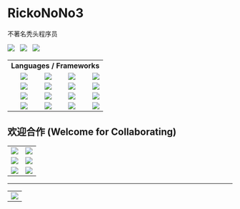 # RickoNoNo3

不著名秃头程序员

<a href="#!"><img src="https://img.shields.io/badge/IDE-IntelliJ%20IDEA-303030?style=flat-square&logo=IntelliJ%20IDEA" /></a>
&nbsp;
<a href="#!"><img src="https://img.shields.io/badge/Editor-VS%20Code-303030?style=flat-square&logo=visualstudiocode" /></a>
&nbsp;
<a href="#!"><img src="https://img.shields.io/badge/Note-Joplin-303030?style=flat-square&logo=Joplin" /></a>

<table>
  <tr>
    <td colspan=4 align=center><b>Languages / Frameworks</b></td>
  <tr>
    <td align=right><a href="#!"><img src="https://img.shields.io/badge/Go-★★★★★-303030?style=flat-square&logo=Go" /></a></td>
    <td align=right><a href="#!"><img src="https://img.shields.io/badge/C|C%2B%2B-★★★★★-303030?style=flat-square&logo=C%2B%2B" /></a></td>
    <td align=right><a href="#!"><img src="https://img.shields.io/badge/JavaScript-★★★★☆-303030?style=flat-square&logo=JavaScript" /></a></td>
    <td align=right><a href="#!"><img src="https://img.shields.io/badge/React|ReactNative-★★★★☆-303030?style=flat-square&logo=React" /></a></td>
  </tr>
  <tr>
    <td align=right><a href="#!"><img src="https://img.shields.io/badge/jQuery-★★★★☆-303030?style=flat-square&logo=jQuery" /></a></td>
    <td align=right><a href="#!"><img src="https://img.shields.io/badge/Java-★★★★☆-303030?style=flat-square&logo=Java" /></a></td>
    <td align=right><a href="#!"><img src="https://img.shields.io/badge/Python-★★★★☆-303030?style=flat-square&logo=Python" /></a></td>
    <td align=right><a href="#!"><img src="https://img.shields.io/badge/PyTorch-★★★☆☆-303030?style=flat-square&logo=PyTorch" /></a></td>
  </tr>
  <tr>
    <td align=right><a href="#!"><img src="https://img.shields.io/badge/Spring-★★★☆☆-303030?style=flat-square&logo=Spring" /></a></td>
    <td align=right><a href="#!"><img src="https://img.shields.io/badge/Kotlin-★★★☆☆-303030?style=flat-square&logo=Kotlin" /></a></td>
    <td align=right><a href="#!"><img src="https://img.shields.io/badge/C%23-★★★☆☆-303030?style=flat-square&logo=CSharp" /></a></td>
    <td align=right><a href="#!"><img src="https://img.shields.io/badge/WPF-★★★☆☆-303030?style=flat-square&logo=Windows" /></a></td>
  </tr>
  <tr>
    <td align=right><a href="#!"><img src="https://img.shields.io/badge/Vue-★★☆☆☆-303030?style=flat-square&logo=Vue.js" /></a></td>
    <td align=right><a href="#!"><img src="https://img.shields.io/badge/PHP-★☆☆☆☆-303030?style=flat-square&logo=PHP" /></a></td>
    <td align=right><a href="#!"><img src="https://img.shields.io/badge/TensorFlow-★☆☆☆☆-303030?style=flat-square&logo=TensorFlow" /></a></td>
    <td align=right><a href="#!"><img src="https://img.shields.io/badge/Dart|Flutter-★☆☆☆☆-303030?style=flat-square&logo=Flutter" /></a></td>
  </tr>
</table>

## 欢迎合作 (Welcome for Collaborating)

<table>
  <tr>
    <td><a href="https://github.com/rickonono3/react-winbox" target="_blank">
      <img src="https://github-readme-stats.vercel.app/api/pin/?username=rickonono3&repo=react-winbox&theme=highcontrast&locale=cn&cache_seconds=1800" />
    </a></td>
    <td><a href="https://github.com/rickonono3/consulize" target="_blank">
      <img src="https://github-readme-stats.vercel.app/api/pin/?username=rickonono3&repo=docpanel&theme=highcontrast&locale=cn&cache_seconds=1800" />
    </a></td>
  </tr>
  <tr>
    <td><a href="https://github.com/rickonono3/m2obj" target="_blank">
      <img src="https://github-readme-stats.vercel.app/api/pin/?username=rickonono3&repo=m2obj&theme=highcontrast&locale=cn&cache_seconds=1800" />
    </a></td>
    <td><a href="https://github.com/rickonono3/joplin-terminal-data-api" target="_blank">
      <img src="https://github-readme-stats.vercel.app/api/pin/?username=rickonono3&repo=joplin-terminal-data-api&theme=highcontrast&locale=cn&cache_seconds=1800" />
    </a></td>
  </tr>
  <tr>
    <td><a href="https://github.com/rickonono3/ufset" target="_blank">
      <img src="https://github-readme-stats.vercel.app/api/pin/?username=rickonono3&repo=ufset&theme=highcontrast&locale=cn&cache_seconds=1800" />
    </a></td>
    <td><a href="https://github.com/rickonono3/tyut-net-connector" target="_blank">
      <img src="https://github-readme-stats.vercel.app/api/pin/?username=rickonono3&repo=consulize&theme=highcontrast&locale=cn&cache_seconds=1800" />
    </a></td>
  </tr>
</table>

-----

<table>
<!--   <tr>
    <td><img src="https://github-readme-stats.vercel.app/api?username=rickonono3&count_private=true&show_icons=true&include_all_commits=true&custom_title=RickoNoNo3%20%E7%9A%84%E6%91%B8%E9%B1%BC%E7%BB%9F%E8%AE%A1&theme=highcontrast&locale=cn&cache_seconds=1800" /></td>  
  </tr> -->
  <tr>
    <td><img src="https://github-readme-stats.vercel.app/api/top-langs/?username=rickonono3&theme=highcontrast&layout=compact&exclude_repo=R-Blog-Public-Library,R-Blog-IconFont,R-Blog-MathJax-Fonts,RZ-Blog,xv6-chinese,jquery-csv&count_private=true&langs_count=8&locale=cn&cache_seconds=1800&hide=css,less,html" /></td>
  </tr>
</table>




